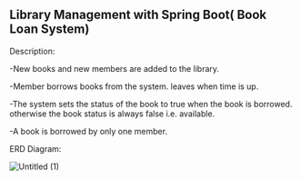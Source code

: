 
## Library Management with Spring Boot( Book Loan System)

Description:

-New books and new members are added to the library.

-Member borrows books from the system. leaves when time is up.

-The system sets the status of the book to true when the book is borrowed.
otherwise the book status is always false i.e. available.

-A book is borrowed by only one member.

ERD Diagram:

![Untitled (1)](https://user-images.githubusercontent.com/34512770/128953586-4ea05cd8-4d69-4a0d-9e3b-2c9884f4bef8.png)


